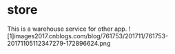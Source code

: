 # store
This is a  warehouse service for other app.
![1]images2017.cnblogs.com/blog/761753/201711/761753-20171105112347279-172896624.png
